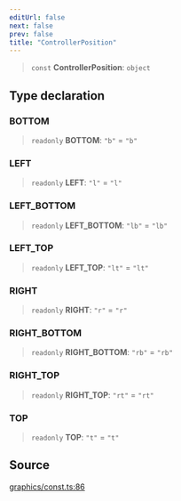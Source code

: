 ```yaml
---
editUrl: false
next: false
prev: false
title: "ControllerPosition"
---
```


> `const` **ControllerPosition**: `object`

## Type declaration

### BOTTOM

> `readonly` **BOTTOM**: `"b"` = `"b"`

### LEFT

> `readonly` **LEFT**: `"l"` = `"l"`

### LEFT\_BOTTOM

> `readonly` **LEFT\_BOTTOM**: `"lb"` = `"lb"`

### LEFT\_TOP

> `readonly` **LEFT\_TOP**: `"lt"` = `"lt"`

### RIGHT

> `readonly` **RIGHT**: `"r"` = `"r"`

### RIGHT\_BOTTOM

> `readonly` **RIGHT\_BOTTOM**: `"rb"` = `"rb"`

### RIGHT\_TOP

> `readonly` **RIGHT\_TOP**: `"rt"` = `"rt"`

### TOP

> `readonly` **TOP**: `"t"` = `"t"`

## Source

[graphics/const.ts:86](https://github.com/dgmjs/dgmjs/blob/main/packages/core/src/graphics/const.ts#L86)
